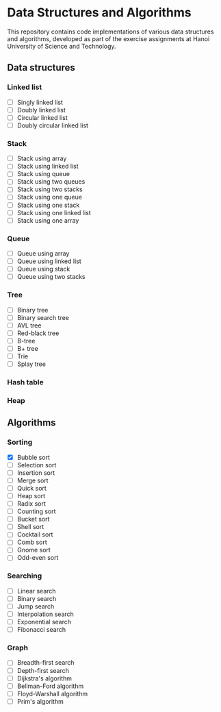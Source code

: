 # Data Structures and Algorithms

This repository contains code implementations of various data structures and algorithms, developed as part of the exercise assignments at Hanoi University of Science and Technology.

## Data structures

### Linked list

- [ ] Singly linked list
- [ ] Doubly linked list
- [ ] Circular linked list
- [ ] Doubly circular linked list

### Stack

- [ ] Stack using array
- [ ] Stack using linked list
- [ ] Stack using queue
- [ ] Stack using two queues
- [ ] Stack using two stacks
- [ ] Stack using one queue
- [ ] Stack using one stack
- [ ] Stack using one linked list
- [ ] Stack using one array

### Queue

- [ ] Queue using array
- [ ] Queue using linked list
- [ ] Queue using stack
- [ ] Queue using two stacks

### Tree

- [ ] Binary tree
- [ ] Binary search tree
- [ ] AVL tree
- [ ] Red-black tree
- [ ] B-tree
- [ ] B+ tree
- [ ] Trie
- [ ] Splay tree

### Hash table

### Heap

## Algorithms

### Sorting

- [x] Bubble sort
- [ ] Selection sort
- [ ] Insertion sort
- [ ] Merge sort
- [ ] Quick sort
- [ ] Heap sort
- [ ] Radix sort
- [ ] Counting sort
- [ ] Bucket sort
- [ ] Shell sort
- [ ] Cocktail sort
- [ ] Comb sort
- [ ] Gnome sort
- [ ] Odd-even sort

### Searching

- [ ] Linear search
- [ ] Binary search
- [ ] Jump search
- [ ] Interpolation search
- [ ] Exponential search
- [ ] Fibonacci search

### Graph

- [ ] Breadth-first search
- [ ] Depth-first search
- [ ] Dijkstra's algorithm
- [ ] Bellman-Ford algorithm
- [ ] Floyd-Warshall algorithm
- [ ] Prim's algorithm
